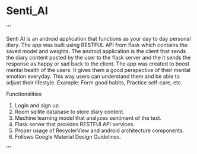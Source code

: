 # Senti_AI
'''

Senti AI is an android application that functions as your day to day personal diary. The app was built using RESTFUL API from flask which contains the saved model and weights. The android application is the client that sends the diary content posted by the user to the flask server and the it sends the response as happy or sad back to the client. The app was created to boost mental health of the users. It gives them a good perspective of their mental emotion everyday. This way users can understand them and be able to adjust their lifestyle. Example: Form good habits, Practice self-care, etc.

Functionalities
1. Login and sign up.
2. Room sqllite database to store diary content.
3. Machine learning model that analyzes sentiment of the text.
4. Flask server that provides RESTFUl API services.
5. Proper usage of RecyclerView and android architecture components.
6. Follows Google Material Design Guidelines.

'''
